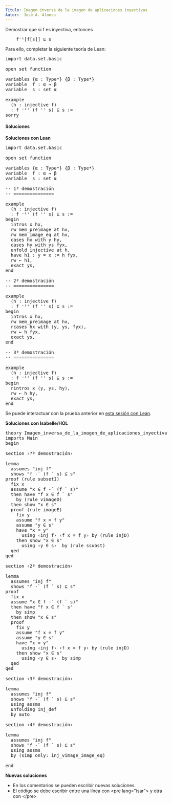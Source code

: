 ```yaml
---
Título: Imagen inversa de la imagen de aplicaciones inyectivas
Autor:  José A. Alonso
---
```


Demostrar que si f es inyectiva, entonces
<pre lang="text">
    f⁻¹[f[s]] ⊆ s
</pre>

Para ello, completar la siguiente teoría de Lean:

<pre lang="lean">
import data.set.basic

open set function

variables {α : Type*} {β : Type*}
variable  f : α → β
variable  s : set α

example
  (h : injective f)
  : f ⁻¹' (f '' s) ⊆ s :=
sorry
</pre>

<h4>Soluciones</h4>
<!--more-->

**Soluciones con Lean**

<pre lang="lean">
import data.set.basic

open set function

variables {α : Type*} {β : Type*}
variable  f : α → β
variable  s : set α

-- 1ª demostración
-- ===============

example
  (h : injective f)
  : f ⁻¹' (f '' s) ⊆ s :=
begin
  intros x hx,
  rw mem_preimage at hx,
  rw mem_image_eq at hx,
  cases hx with y hy,
  cases hy with ys fyx,
  unfold injective at h,
  have h1 : y = x := h fyx,
  rw ← h1,
  exact ys,
end

-- 2ª demostración
-- ===============

example
  (h : injective f)
  : f ⁻¹' (f '' s) ⊆ s :=
begin
  intros x hx,
  rw mem_preimage at hx,
  rcases hx with ⟨y, ys, fyx⟩,
  rw ← h fyx,
  exact ys,
end

-- 3ª demostración
-- ===============

example
  (h : injective f)
  : f ⁻¹' (f '' s) ⊆ s :=
begin
  rintros x ⟨y, ys, hy⟩,
  rw ← h hy,
  exact ys,
end
</pre>

Se puede interactuar con la prueba anterior en [esta sesión con Lean](https://bit.ly/3ptTl2C).

**Soluciones con Isabelle/HOL**

<pre lang="isar">
theory Imagen_inversa_de_la_imagen_de_aplicaciones_inyectivas
imports Main
begin

section ‹?ª demostración›

lemma
  assumes "inj f"
  shows "f -` (f ` s) ⊆ s"
proof (rule subsetI)
  fix x
  assume "x ∈ f -` (f ` s)"
  then have "f x ∈ f ` s"
    by (rule vimageD)
  then show "x ∈ s"
  proof (rule imageE)
    fix y
    assume "f x = f y"
    assume "y ∈ s"
    have "x = y"
      using ‹inj f› ‹f x = f y› by (rule injD)
    then show "x ∈ s"
      using ‹y ∈ s›  by (rule ssubst)
  qed
qed

section ‹2ª demostración›

lemma
  assumes "inj f"
  shows "f -` (f ` s) ⊆ s"
proof
  fix x
  assume "x ∈ f -` (f ` s)"
  then have "f x ∈ f ` s"
    by simp
  then show "x ∈ s"
  proof
    fix y
    assume "f x = f y"
    assume "y ∈ s"
    have "x = y"
      using ‹inj f› ‹f x = f y› by (rule injD)
    then show "x ∈ s"
      using ‹y ∈ s›  by simp
  qed
qed

section ‹3ª demostración›

lemma
  assumes "inj f"
  shows "f -` (f ` s) ⊆ s"
  using assms
  unfolding inj_def
  by auto

section ‹4ª demostración›

lemma
  assumes "inj f"
  shows "f -` (f ` s) ⊆ s"
  using assms
  by (simp only: inj_vimage_image_eq)

end
</pre>

**Nuevas soluciones**
<ul>
<li>En los comentarios se pueden escribir nuevas soluciones.
<li>El código se debe escribir entre una línea con &#60;pre lang=&quot;isar&quot;&#62; y otra con &#60;/pre&#62;
</ul>
